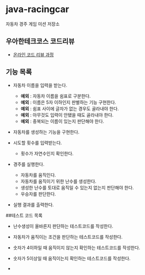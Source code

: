 # java-racingcar
자동차 경주 게임 미션 저장소

## 우아한테크코스 코드리뷰
* [온라인 코드 리뷰 과정](https://github.com/woowacourse/woowacourse-docs/blob/master/maincourse/README.md)

## 기능 목록
* 자동차 이름을 입력을 받는다.
   * **예외** : 자동차 이름을 쉼표로 구분한다.
   * **예외** :  이름은 5자 이하인지 판별하는 기능 구현한다.
   * **예외** : 쉼표 사이에 글자가 없는 경우도 골라내야 한다.
   * **예외** : 아무것도 입력이 안됐을 때도 골라내야 한다.
   * **예외** : 중복되는 이름이 있는지 판단해야 한다.
   
* 자동차를 생성하는 기능을 구현한다. 
* 시도할 횟수를 입력받는다.
   * 횟수가 자연수인지 확인한다.
* 경주를 실행한다.
    * 자동차를 움직인다. 
    * 자동차를 움직이기 위한 난수를 생성한다.
    * 생성한 난수를 토대로 움직일 수 있는지 없는지 판단해야 한다.
    * 우승자를 판단한다.
* 실행 결과를 출력한다.

##테스트 코드 목록 
* 난수생성이 올바른지 판단하는 테스트코드를 작성한다.
* 자동차가 움직이는 조건을 판단하는 테스트코드를 작성한다.
* 숫자가 4이하일 때 움직이지 않는지 확인하는 테스트코드를 작성한다.
* 숫자가 5이상일 때 움직이는지 확인하는 테스트코드를 작성한다.

*
